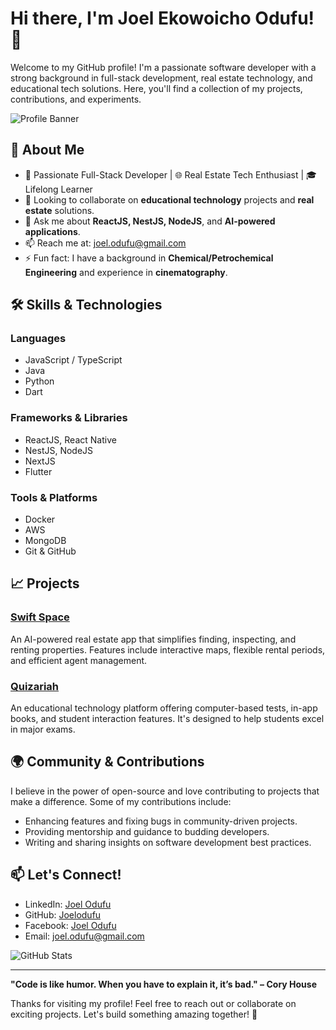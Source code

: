 # Hi there, I'm Joel Ekowoicho Odufu! 👋

Welcome to my GitHub profile! I'm a passionate software developer with a strong background in full-stack development, real estate technology, and educational tech solutions. Here, you'll find a collection of my projects, contributions, and experiments.

![Profile Banner](https://firebasestorage.googleapis.com/v0/b/joellee-fb42c.appspot.com/o/Navy%20Blue%20Geometric%20Technology%20LinkedIn%20Banner%20(1).png?alt=media&token=877e909b-4d25-43fc-b2bf-90a758b98865) <!-- Replace with a banner image that represents you or your work -->

## 🌟 About Me

- 🚀 Passionate Full-Stack Developer | 🌐 Real Estate Tech Enthusiast | 🎓 Lifelong Learner
- 👯 Looking to collaborate on **educational technology** projects and **real estate** solutions.
- 💬 Ask me about **ReactJS, NestJS, NodeJS**, and **AI-powered applications**.
- 📫 Reach me at: [joel.odufu@gmail.com](mailto:joel.odufu@gmail.com)
- ⚡ Fun fact: I have a background in **Chemical/Petrochemical Engineering** and experience in **cinematography**.

## 🛠️ Skills & Technologies

### Languages
- JavaScript / TypeScript
- Java
- Python
- Dart

### Frameworks & Libraries
- ReactJS, React Native
- NestJS, NodeJS
- NextJS
- Flutter

### Tools & Platforms
- Docker
- AWS
- MongoDB
- Git & GitHub

## 📈 Projects

### [Swift Space](https://github.com/odufu/SwiftSpace)
An AI-powered real estate app that simplifies finding, inspecting, and renting properties. Features include interactive maps, flexible rental periods, and efficient agent management.

### [Quizariah](https://github.com/odufu/Quizariah)
An educational technology platform offering computer-based tests, in-app books, and student interaction features. It's designed to help students excel in major exams.


## 🌍 Community & Contributions

I believe in the power of open-source and love contributing to projects that make a difference. Some of my contributions include:

- Enhancing features and fixing bugs in community-driven projects.
- Providing mentorship and guidance to budding developers.
- Writing and sharing insights on software development best practices.

## 📫 Let's Connect!

- LinkedIn: [Joel Odufu](https://linkedin.com/in/joelodufu)
- GitHub: [Joelodufu](https://github.com/Joelodufu)
- Facebook: [Joel Odufu](https://www.facebook.com/joel.odufu.ekowoicho.lee)
- Email: [joel.odufu@gmail.com](mailto:joel.odufu@gmail.com)

![GitHub Stats](https://github-readme-stats.vercel.app/api?username=odufu&show_icons=true&theme=radical) <!-- Replace 'YourUsername' with your GitHub username -->

---

**"Code is like humor. When you have to explain it, it’s bad." – Cory House**

Thanks for visiting my profile! Feel free to reach out or collaborate on exciting projects. Let's build something amazing together! 🚀

